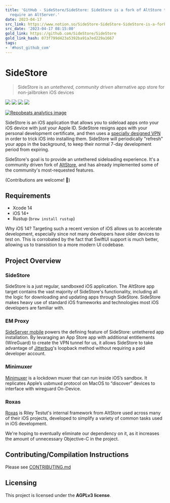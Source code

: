 ```yaml
---
title: 'GitHub - SideStore/SideStore: SideStore is a fork of AltStore that doesn''t
  require an AltServer.'
date: 2023-04-17
src_link: https://www.notion.so/SideStore-SideStore-SideStore-is-a-fork-of-AltStore-that-doesn-t-require-an-AltServer-3736d9c38ac14e4fbcf3e669800af5fc
src_date: '2023-04-17 08:15:00'
gold_link: https://github.com/SideStore/SideStore
gold_link_hash: 073f799d423a5392ba91a7ed229a1667
tags:
- '#host_github_com'
---
```


SideStore
=========



> SideStore is an *untethered, community driven* alternative app store for non-jailbroken iOS devices


[![](https://camo.githubusercontent.com/1091726dec1453bea70e6ef3a0449abba8a683bee33387976269d5d5da9afab7/68747470733a2f2f696d672e736869656c64732e696f2f62616467652f4c6963656e73652d4147504c25323076332d626c75652e737667)](https://www.gnu.org/licenses/agpl-3.0)
[![](https://camo.githubusercontent.com/7f745fb7dd2a22f68fe03adcdb977963ada4c8265675e572c629b29b9b34af2b/68747470733a2f2f696d672e736869656c64732e696f2f62616467652f5052732d77656c636f6d652d627269676874677265656e2e737667)](https://makeapullrequest.com)
[![](https://github.com/SideStore/SideStore/actions/workflows/nightly.yml/badge.svg)](https://github.com/SideStore/SideStore/actions/workflows/nightly.yml)
[![](https://github.com/SideStore/SideStore/actions/workflows/beta.yml/badge.svg)](https://github.com/SideStore/SideStore/actions/workflows/beta.yml)


[![](https://camo.githubusercontent.com/73442fe7dfc2b3a97ad2f3b46eb1559b1a1357c89b5d267874d67fd8fd025a43/68747470733a2f2f7265706f62656174732e6178696f6d2e636f2f6170692f656d6265642f336133323963653935393535363930623961393336366638643535393836323661383437643936632e737667 "Repobeats analytics image")](https://camo.githubusercontent.com/73442fe7dfc2b3a97ad2f3b46eb1559b1a1357c89b5d267874d67fd8fd025a43/68747470733a2f2f7265706f62656174732e6178696f6d2e636f2f6170692f656d6265642f336133323963653935393535363930623961393336366638643535393836323661383437643936632e737667)


SideStore is an iOS application that allows you to sideload apps onto your iOS device with just your Apple ID. SideStore resigns apps with your personal development certificate, and then uses a [specially designed VPN](https://github.com/jkcoxson/em_proxy) in order to trick iOS into installing them. SideStore will periodically "refresh" your apps in the background, to keep their normal 7-day development period from expiring.


SideStore's goal is to provide an untethered sideloading experience. It's a community driven fork of [AltStore](https://github.com/rileytestut/AltStore), and has already implemented some of the community's most-requested features.


(Contributions are welcome! 🙂)


Requirements
------------


* Xcode 14
* iOS 14+
* Rustup (`brew install rustup`)


Why iOS 14? Targeting such a recent version of iOS allows us to accelerate development, especially since not many developers have older devices to test on. This is corrobated by the fact that SwiftUI support is much better, allowing us to transistion to a more modern UI codebase.


Project Overview
----------------


### SideStore


SideStore is a just regular, sandboxed iOS application. The AltStore app target contains the vast majority of SideStore's functionality, including all the logic for downloading and updating apps through SideStore. SideStore makes heavy use of standard iOS frameworks and technologies most iOS developers are familiar with.


### EM Proxy


[SideServer mobile](https://github.com/jkcoxson/em_proxy) powers the defining feature of SideStore: untethered app installation. By levaraging an App Store app with additional entitlements (WireGuard) to create the VPN tunnel for us, it allows SideStore to take advantage of [Jitterbug](https://github.com/osy/Jitterbug)'s loopback method without requiring a paid developer account.


### Minimuxer


[Minimuxer](https://github.com/jkcoxson/minimuxer) is a lockdown muxer that can run inside iOS’s sandbox. It replicates Apple’s usbmuxd protocol on MacOS to “discover” devices to interface with wireguard On-Device.


### Roxas


[Roxas](https://github.com/rileytestut/roxas) is Riley Testut's internal framework from AltStore used across many of their iOS projects, developed to simplify a variety of common tasks used in iOS development.


We're hoping to eventually eliminate our dependency on it, as it increases the amount of unnecessary Objective-C in the project.


Contributing/Compilation Instructions
-------------------------------------


Please see [CONTRIBUTING.md](/SideStore/SideStore/blob/develop/CONTRIBUTING.md)


Licensing
---------


This project is licensed under the **AGPLv3 license**.